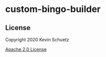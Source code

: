 # custom-bingo-builder


## License

Copyright 2020 Kevin Schuetz

[Apache 2.0 License](http://www.apache.org/licenses/LICENSE-2.0)
